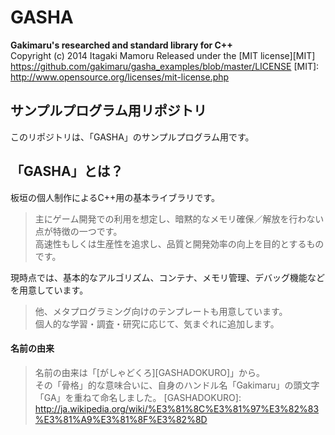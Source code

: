 GASHA
====
**Gakimaru's researched and standard library for C++**  
Copyright (c) 2014 Itagaki Mamoru
Released under the [MIT license][MIT]
<https://github.com/gakimaru/gasha_examples/blob/master/LICENSE>
[MIT]: http://www.opensource.org/licenses/mit-license.php

サンプルプログラム用リポジトリ
---
このリポジトリは、「GASHA」のサンプルプログラム用です。

「GASHA」とは？
---
板垣の個人制作によるC++用の基本ライブラリです。  
> 主にゲーム開発での利用を想定し、暗黙的なメモリ確保／解放を行わない点が特徴の一つです。  
> 高速性もしくは生産性を追求し、品質と開発効率の向上を目的とするものです。  

現時点では、基本的なアルゴリズム、コンテナ、メモリ管理、デバッグ機能などを用意しています。  
> 他、メタプログラミング向けのテンプレートも用意しています。  
> 個人的な学習・調査・研究に応じて、気まぐれに追加します。  

#### 名前の由来 ####
> 名前の由来は「[がしゃどくろ][GASHADOKURO]」から。  
> その「骨格」的な意味合いに、自身のハンドル名「Gakimaru」の頭文字「GA」を重ねて命名しました。
[GASHADOKURO]: http://ja.wikipedia.org/wiki/%E3%81%8C%E3%81%97%E3%82%83%E3%81%A9%E3%81%8F%E3%82%8D

